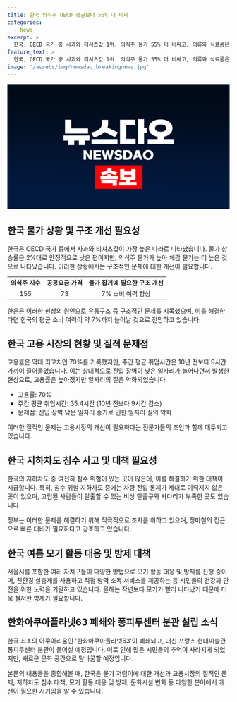 ```yaml
---
title: 한국 의식주 OECD 평균보다 55% 더 비싸
categories:
  - News
excerpt: >
  한국, OECD 국가 중 사과와 티셔츠값 1위. 의식주 물가 55% 더 비싸고, 의류와 식료품은 특히 비쌈. 고용률 70% 돌파하지만, 질 문제 제기. 지하차도 침수 위험 여전하며, 모기 활동 증가로 방역에 드론 활용. 63씨월드 아쿠아리움 종료, 퐁피두센터 분관으로 변신 중.
feature_text: >
  한국, OECD 국가 중 사과와 티셔츠값 1위. 의식주 물가 55% 더 비싸고, 의류와 식료품은 특히 비쌈. 고용률 70% 돌파하지만, 질 문제 제기. 지하차도 침수 위험 여전하며, 모기 활동 증가로 방역에 드론 활용. 63씨월드 아쿠아리움 종료, 퐁피두센터 분관으로 변신 중.
image: '/assets/img/newsdao_breakingnews.jpg'
---
```


<p><img src="/assets/img/newsdao_breakingnews.jpg" alt="implanttips 속보" /></p>

<h2 data-ke-size="size26">한국 물가 상황 및 구조 개선 필요성</h2>

<p data-ke-size="size16">한국은 OECD 국가 중에서 사과와 티셔츠값이 가장 높은 나라로 나타났습니다. 물가 상승률은 2%대로 안정적으로 낮은 편이지만, 의식주 물가가 높아 체감 물가는 더 높은 것으로 나타났습니다. 이러한 상황에서는 구조적인 문제에 대한 개선이 필요합니다.</p>

<table>
  <tr>
    <td style="text-align: center; height: 17px;"><b>의식주 지수</b></td>
    <td style="text-align: center; height: 17px;"><b>공공요금 가격</b></td>
    <td style="text-align: center; height: 17px;"><b>물가 잡기에 필요한 구조 개선</b></td>
  </tr>
  <tr>
    <td style="text-align: center; height: 17px;">155</td>
    <td style="text-align: center; height: 17px;">73</td>
    <td style="text-align: center; height: 17px;">7% 소비 여력 향상</td>
  </tr>
</table>

<p data-ke-size="size16">한은은 이러한 현상의 원인으로 유통구조 등 구조적인 문제를 지목했으며, 이를 해결한다면 한국의 평균 소비 여력이 약 7%까지 늘어날 것으로 전망하고 있습니다.</p>

<h2 data-ke-size="size26">한국 고용 시장의 현황 및 질적 문제점</h2>

<p data-ke-size="size16">고용률은 역대 최고치인 70%를 기록했지만, 주간 평균 취업시간은 10년 전보다 9시간 가까이 줄어들었습니다. 이는 상대적으로 진입 장벽이 낮은 일자리가 늘어나면서 발생한 현상으로, 고용률은 높아졌지만 일자리의 질은 악화되었습니다.</p>

<ul>
  <li>고용률: 70%</li>
  <li>주간 평균 취업시간: 35.4시간 (10년 전보다 9시간 감소)</li>
  <li>문제점: 진입 장벽 낮은 일자리 증가로 인한 일자리 질의 악화</li>
</ul>

<p data-ke-size="size16">이러한 질적인 문제는 고용시장의 개선이 필요하다는 전문가들의 조언과 함께 대두되고 있습니다.</p>

<h2 data-ke-size="size26">한국 지하차도 침수 사고 및 대책 필요성</h2>

<p data-ke-size="size16">한국의 지하차도 중 여전히 침수 위험이 있는 곳이 많은데, 이를 해결하기 위한 대책이 시급합니다. 특히, 침수 위험 지하차도 중에는 차량 진입 통제가 제대로 이뤄지지 않은 곳이 있으며, 고립된 사람들이 탈출할 수 있는 비상 탈출구와 사다리가 부족한 곳도 있습니다.</p>

<p data-ke-size="size16">정부는 이러한 문제를 해결하기 위해 적극적으로 조치를 취하고 있으며, 장마철의 접근으로 빠른 대비가 필요하다고 강조하고 있습니다.</p>

<h2 data-ke-size="size26">한국 여름 모기 활동 대응 및 방제 대책</h2>

<p data-ke-size="size16">서울시를 포함한 여러 자치구들이 다양한 방법으로 모기 활동 대응 및 방제를 진행 중이며, 친환경 살충제를 사용하고 직접 방역 소독 서비스를 제공하는 등 시민들의 건강과 안전을 위한 노력을 기욀하고 있습니다. 올해는 작년보다 모기가 빨리 나타났기 때문에 더욱 철저한 방제가 필요합니다.</p>

<h2 data-ke-size="size26">한화아쿠아플라넷63 폐쇄와 퐁피두센터 분관 설립 소식</h2>

<p data-ke-size="size16">한국 최초의 아쿠아리움인 '한화아쿠아플라넷63'이 폐쇄되고, 대신 프랑스 현대미술관 퐁피두센터 분관이 들어설 예정입니다. 이로 인해 많은 시민들의 추억이 사라지게 되었지만, 새로운 문화 공간으로 탈바꿈할 예정입니다.</p>

<p data-ke-size="size16">본문의 내용들을 종합해볼 때, 한국은 물가 저렴이에 대한 개선과 고용시장의 질적인 문제, 지하차도 침수 대책, 모기 활동 대응 및 방제, 문화시설 변화 등 다양한 분야에서 개선이 필요한 시기임을 알 수 있습니다.</p>

